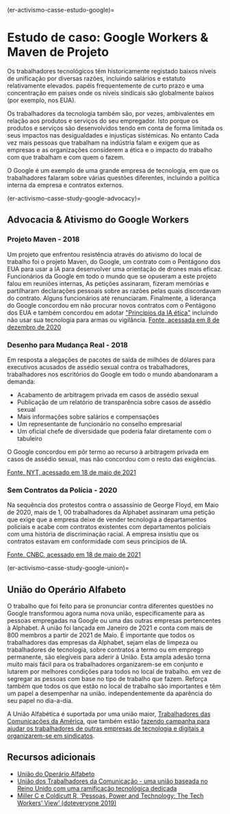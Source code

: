 (er-activismo-casse-estudo-google)=
# Estudo de caso: Google Workers & Maven de Projeto

Os trabalhadores tecnológicos têm historicamente registado baixos níveis de unificação por diversas razões, incluindo salários e estatuto relativamente elevados. papéis frequentemente de curto prazo e uma concentração em países onde os níveis sindicais são globalmente baixos (por exemplo, nos EUA).

Os trabalhadores da tecnologia também são, por vezes, ambivalentes em relação aos produtos e serviços do seu empregador. Isto porque os produtos e serviços são desenvolvidos tendo em conta de forma limitada os seus impactos nas desigualdades e injustiças sistémicas. No entanto Cada vez mais pessoas que trabalham na indústria falam e exigem que as empresas e as organizações considerem a ética e o impacto do trabalho com que trabalham e com quem o fazem.

O Google é um exemplo de uma grande empresa de tecnologia, em que os trabalhadores falaram sobre várias questões diferentes, incluindo a política interna da empresa e contratos externos.

(er-activismo-casse-study-google-advocacy)=
## Advocacia & Ativismo do Google Workers
### Projeto Maven - 2018
Um projeto que enfrentou resistência através do ativismo do local de trabalho foi o projeto Maven, do Google, um contrato com o Pentágono dos EUA para usar a IA para desenvolver uma orientação de drones mais eficaz. Funcionários da Google em todo o mundo que se opuseram a este projeto falou em reuniões internas, As petições assinaram, fizeram memórias e partilharam declarações pessoais sobre as razões pelas quais discordavam do contrato. Alguns funcionários até renunciaram. Finalmente, a liderança do Google concordou em não procurar novos contratos com o Pentágono dos EUA e também concordou em adotar ["Princípios da IA ética"](https://blog.google/technology/ai/ai-principles/) incluindo não usar sua tecnologia para armas ou vigilância. [Fonte, acessada em 8 de dezembro de 2020](https://jacobinmag.com/2018/06/google-project-maven-military-tech-workers)

### Desenho para Mudança Real - 2018
Em resposta a alegações de pacotes de saída de milhões de dólares para executivos acusados de assédio sexual contra os trabalhadores, trabalhadores nos escritórios do Google em todo o mundo abandonaram a demanda:
* Acabamento de arbitragem privada em casos de assédio sexual
* Publicação de um relatório de transparência sobre casos de assédio sexual
* Mais informações sobre salários e compensações
* Um representante de funcionário no conselho empresarial
* Um oficial chefe de diversidade que poderia falar diretamente com o tabuleiro

O Google concordou em pôr termo ao recurso à arbitragem privada em casos de assédio sexual, mas não concordou com o resto das exigências.

[Fonte, NYT, acessado em 18 de maio de 2021](https://www.nytimes.com/2018/11/01/technology/google-walkout-sexual-harassment.html)

### Sem Contratos da Polícia - 2020
Na sequência dos protestos contra o assassínio de George Floyd, em Maio de 2020, mais de 1, 00 trabalhadores da Alphabet assinaram uma petição que exige que a empresa deixe de vender tecnologia a departamentos policiais e acabe com contratos existentes com departamentos policiais com uma história de discriminação racial. A empresa insistiu que os contratos estavam em conformidade com seus princípios de IA.

[Fonte, CNBC, acessado em 18 de maio de 2021](https://www.cnbc.com/2020/06/22/google-employees-petition-company-to-cancel-police-contracts.html)

(er-activismo-casse-study-google-union)=
## União do Operário Alfabeto

O trabalho que foi feito para se pronunciar contra diferentes questões no Google transformou agora numa nova união, especificamente para as pessoas empregadas na Google ou uma das outras empresas pertencentes à Alphabet. A união foi lançada em Janeiro de 2021 e conta com mais de 800 membros a partir de 2021 de Maio. É importante que todos os trabalhadores das empresas da Alphabet, sejam elas de limpeza ou trabalhadores de tecnologia, sobre contratos a termo ou em emprego permanente, são elegíveis para aderir à União. Esta ampla adesão torna muito mais fácil para os trabalhadores organizarem-se em conjunto e lutarem por melhores condições para todos no local de trabalho. em vez de segregar as pessoas com base no tipo de trabalho que fazem. Reforça também que todos os que estão no local de trabalho são importantes e têm um papel a desempenhar na união. independentemente da aparência do seu papel no dia-a-dia.

A União Alfabética é suportada por uma união maior, [Trabalhadores das Comunicações da América](https://cwa-union.org/), que também estão [fazendo campanha para ajudar os trabalhadores de outras empresas de tecnologia e digitais a organizarem-se em sindicatos](https://cwa-union.org/news/releases/cwa-launches-new-initiative-in-support-of-organizing-tech-and-game-workers).

## Recursos adicionais

* [União do Operário Alfabeto](https://alphabetworkersunion.org/)
* [União dos Trabalhadores da Comunicação - uma união baseada no Reino Unido com uma ramificação tecnológica dedicada](https://cwu.org)
* [Miller C e Coldicutt R, ‘Pessoas, Power and Technology: The Tech Workers’ View’ (doteveryone 2019)](https://doteveryone.org.uk/report/workersview/)
